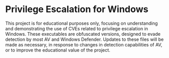 
# Privilege Escalation for Windows

This project is for educational purposes only, focusing on understanding and demonstrating the use of CVEs related to privilege escalation in Windows. 
These executables are obfuscated versions, designed to evade detection by most AV and Windows Defender. Updates to these files will be made as necessary, in response to changes in detection capabilities of AV, or to improve the educational value of the project. 


